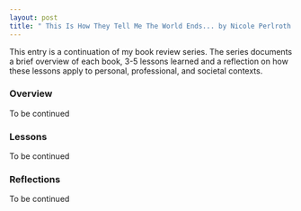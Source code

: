 ```yaml
---
layout: post
title: " This Is How They Tell Me The World Ends... by Nicole Perlroth (Reading in Progress)"
---
```


This entry is a continuation of my book review series.
The series documents a brief overview of each book,
3-5 lessons learned and a reflection on how these lessons apply to
personal, professional, and societal contexts.

### Overview

To be continued

### Lessons

To be continued

### Reflections

To be continued
